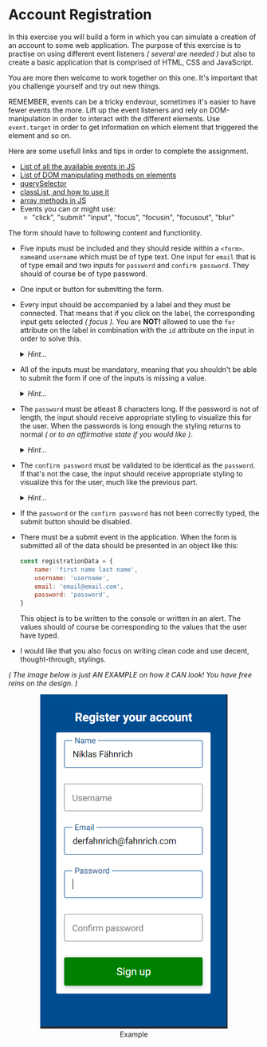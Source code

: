 # Account Registration

In this exercise you will build a form in which you can simulate a creation of an account to some web application. The purpose of this exercise is to practise on using different event listeners _( several are needed )_ but also to create a basic application that is comprised of HTML, CSS and JavaScript.

You are more then welcome to work together on this one. It's important that you challenge yourself and try out new things.

REMEMBER, events can be a tricky endevour, sometimes it's easier to have fewer events the more. Lift up the event listeners and rely on DOM-manipulation in order to interact with the different elements. Use `event.target` in order to get information on which element that triggered the element and so on.

Here are some usefull links and tips in order to complete the assignment.

-   [List of all the available events in JS](https://www.w3schools.com/jsref/dom_obj_event.asp)
-   [List of DOM manipulating methods on elements](https://www.w3schools.com/jsref/dom_obj_all.asp)
-   [querySelector](https://www.w3schools.com/jsref/met_document_queryselector.asp)
-   [classList, and how to use it](https://www.w3schools.com/jsref/prop_element_classlist.asp)
-   [array methods in JS](https://developer.mozilla.org/en-US/docs/Web/JavaScript/Reference/Global_Objects/Array)
-   Events you can or might use:
    -   "click", "submit" "input", "focus", "focusin", "focusout", "blur"

The form should have to following content and functionlity.

-   Five inputs must be included and they should reside within a `<form>`. `name`and `username` which must be of type text. One input for `email` that is of type email and two inputs for `password` and `confirm password`. They should of course be of type password.

-   One input or button for submitting the form.

-   Every input should be accompanied by a label and they must be connected. That means that if you click on the label, the corresponding input gets selected _( focus )_. You are **NOT!** allowed to use the `for` attribute on the label in combination with the `id` attribute on the input in order to solve this.

     <details>
     <summary><i>Hint...</i></summary>

    <i>Use a click event on the label ( or the entire form-tag ), and invoke the focus()-method on the corresponding input element.</i>
     </details>

-   All of the inputs must be mandatory, meaning that you shouldn't be able to submit the form if one of the inputs is missing a value.

     <details>
     <summary><i>Hint...</i></summary>

    <i>Create a function that checks if every input has a value. Make the submit button disabled from the beginning and invoke this function every time you validate the password inputs.</i>
     </details>

-   The `password` must be atleast 8 characters long. If the password is not of length, the input should receive appropriate styling to visualize this for the user. When the passwords is long enough the styling returns to normal _( or to an affirmative state if you would like )_.

     <details>
     <summary><i>Hint...</i></summary>

    <i>Create a function that validates the password and invoke it every time you type in a letter in the password input. Modify the classList of the input, or ay surrounding wrapper element to add or remove styling.</i>
     </details>

-   The `confirm password` must be validated to be identical as the `password`. If that's not the case, the input should receive appropriate styling to visualize this for the user, much like the previous part.

     <details>
     <summary><i>Hint...</i></summary>

    <i>Create a function that validates the confirmPassword and invoke it every time you type in a letter in the confirmPassword input. Modify the classList of the input, or ay surrounding wrapper element to add or remove styling.</i>
     </details>

-   If the `password` or the `confirm password` has not been correctly typed, the submit button should be disabled.

-   There must be a submit event in the application. When the form is submitted all of the data should be presented in an object like this:

    ```js
    const registrationData = {
    	name: 'first name last name',
    	username: 'username',
    	email: 'email@email.com',
    	password: 'password',
    }
    ```

    This object is to be written to the console or written in an alert. The values should of course be corresponding to the values that the user have typed.

-   I would like that you also focus on writing clean code and use decent, thought-through, stylings.

_( The image below is just AN EXAMPLE on how it CAN look! You have free reins on the design. )_

<figure style="text-align: center;"><img src="example-img.png">
<figcaption>Example</figcaption></figure>
